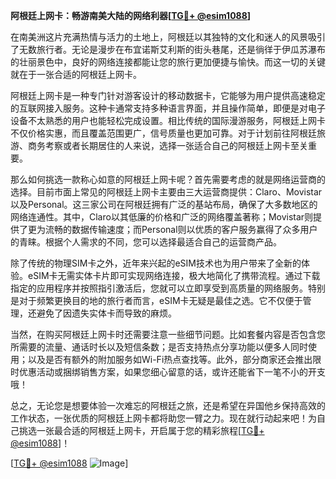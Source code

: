 **阿根廷上网卡：畅游南美大陆的网络利器[[TG💪+ @esim1088](https://t.me/s/esim1088)]**

在南美洲这片充满热情与活力的土地上，阿根廷以其独特的文化和迷人的风景吸引了无数旅行者。无论是漫步在布宜诺斯艾利斯的街头巷尾，还是徜徉于伊瓜苏瀑布的壮丽景色中，良好的网络连接都能让您的旅行更加便捷与愉快。而这一切的关键就在于一张合适的阿根廷上网卡。

阿根廷上网卡是一种专门针对游客设计的移动数据卡，它能够为用户提供高速稳定的互联网接入服务。这种卡通常支持多种语言界面，并且操作简单，即便是对电子设备不太熟悉的用户也能轻松完成设置。相比传统的国际漫游服务，阿根廷上网卡不仅价格实惠，而且覆盖范围更广，信号质量也更加可靠。对于计划前往阿根廷旅游、商务考察或者长期居住的人来说，选择一张适合自己的阿根廷上网卡至关重要。

那么如何挑选一款称心如意的阿根廷上网卡呢？首先需要考虑的就是网络运营商的选择。目前市面上常见的阿根廷上网卡主要由三大运营商提供：Claro、Movistar以及Personal。这三家公司在阿根廷拥有广泛的基站布局，确保了大多数地区的网络连通性。其中，Claro以其低廉的价格和广泛的网络覆盖著称；Movistar则提供了更为流畅的数据传输速度；而Personal则以优质的客户服务赢得了众多用户的青睐。根据个人需求的不同，您可以选择最适合自己的运营商产品。

除了传统的物理SIM卡之外，近年来兴起的eSIM技术也为用户带来了全新的体验。eSIM卡无需实体卡片即可实现网络连接，极大地简化了携带流程。通过下载指定的应用程序并按照指引激活后，您就可以立即享受到高质量的网络服务。特别是对于频繁更换目的地的旅行者而言，eSIM卡无疑是最佳之选。它不仅便于管理，还避免了因遗失实体卡而导致的麻烦。

当然，在购买阿根廷上网卡时还需要注意一些细节问题。比如套餐内容是否包含您所需要的流量、通话时长以及短信条数；是否支持热点分享功能以便多人同时使用；以及是否有额外的附加服务如Wi-Fi热点查找等。此外，部分商家还会推出限时优惠活动或捆绑销售方案，如果您细心留意的话，或许还能省下一笔不小的开支哦！

总之，无论您是想要体验一次难忘的阿根廷之旅，还是希望在异国他乡保持高效的工作状态，一张优质的阿根廷上网卡都将助您一臂之力。现在就行动起来吧！为自己挑选一张最合适的阿根廷上网卡，开启属于您的精彩旅程[[TG💪+ @esim1088](https://t.me/s/esim1088)]！

[[TG💪+ @esim1088](https://t.me/s/esim1088) ![Image](https://i.postimg.cc/4NQfJmqS/Snipaste-2025-05-13-00-14-12.png)]